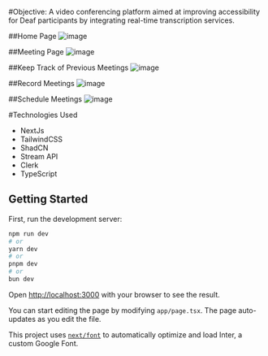 #Objective:
A video conferencing platform aimed at improving accessibility for Deaf participants by integrating real-time transcription services.

##Home Page
![image](https://github.com/user-attachments/assets/ee160890-cc5b-4782-888f-b44442c53852)

##Meeting Page
![image](https://github.com/user-attachments/assets/e8a015bb-6e36-4b41-9d90-87f31b01027e)

##Keep Track of Previous Meetings
![image](https://github.com/user-attachments/assets/8cf13b67-a7a6-4a8d-a77b-b9a568ec574a)

##Record Meetings
![image](https://github.com/user-attachments/assets/f6ea166d-71a0-4184-8515-0711a47ce4f2)

##Schedule Meetings
![image](https://github.com/user-attachments/assets/189e28a0-8c8d-440c-8fc4-bc3270576325)

#Technologies Used
* NextJs
* TailwindCSS
* ShadCN
* Stream API
* Clerk
* TypeScript







## Getting Started

First, run the development server:

```bash
npm run dev
# or
yarn dev
# or
pnpm dev
# or
bun dev
```

Open [http://localhost:3000](http://localhost:3000) with your browser to see the result.

You can start editing the page by modifying `app/page.tsx`. The page auto-updates as you edit the file.

This project uses [`next/font`](https://nextjs.org/docs/basic-features/font-optimization) to automatically optimize and load Inter, a custom Google Font.




